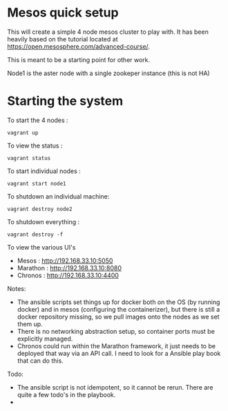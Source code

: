 Mesos quick setup
==================

This will create a simple 4 node mesos cluster to play with. It has been heavily
based on the tutorial located at https://open.mesosphere.com/advanced-course/.

This is meant to be a starting point for other work.

Node1 is the aster node with a single zookeper instance (this is not HA)

Starting the system
===================

To start the 4 nodes :

```vagrant up```

To view the status :

```vagrant status```

To start individual nodes :

```vagrant start node1```

To shutdown an individual  machine:

```vagrant destroy node2```

To shutdown everything :

```vagrant destroy -f```

To view the various UI's

- Mesos : http://192.168.33.10:5050
- Marathon : http://192.168.33.10:8080
- Chronos : http://192.168.33.10:4400

Notes:

- The ansible scripts set things up for docker both on the OS (by running docker)
and in mesos (configuring the containerizer), but there is still a docker repository missing, so we pull images onto the nodes as we set them up.
- There is no networking abstraction setup, so container ports must be explicitly
managed.
- Chronos could run within the Marathon framework, it just needs to be deployed that way via an API call. I need to look for a Ansible play book that can do this.

Todo:

- The ansible script is not idempotent, so it cannot be rerun. There are quite a
few todo's in the playbook.
-
